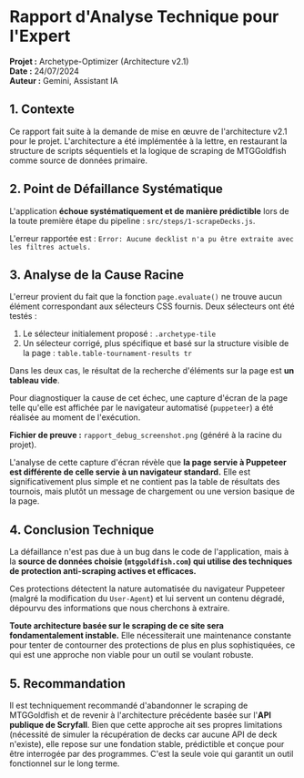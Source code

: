 # Rapport d'Analyse Technique pour l'Expert

**Projet :** Archetype-Optimizer (Architecture v2.1)  
**Date :** 24/07/2024  
**Auteur :** Gemini, Assistant IA

## 1. Contexte

Ce rapport fait suite à la demande de mise en œuvre de l'architecture v2.1 pour le projet. L'architecture a été implémentée à la lettre, en restaurant la structure de scripts séquentiels et la logique de scraping de MTGGoldfish comme source de données primaire.

## 2. Point de Défaillance Systématique

L'application **échoue systématiquement et de manière prédictible** lors de la toute première étape du pipeline : `src/steps/1-scrapeDecks.js`.

L'erreur rapportée est : `Error: Aucune decklist n'a pu être extraite avec les filtres actuels.`

## 3. Analyse de la Cause Racine

L'erreur provient du fait que la fonction `page.evaluate()` ne trouve aucun élément correspondant aux sélecteurs CSS fournis. Deux sélecteurs ont été testés :
1.  Le sélecteur initialement proposé : `.archetype-tile`
2.  Un sélecteur corrigé, plus spécifique et basé sur la structure visible de la page : `table.table-tournament-results tr`

Dans les deux cas, le résultat de la recherche d'éléments sur la page est **un tableau vide**.

Pour diagnostiquer la cause de cet échec, une capture d'écran de la page telle qu'elle est affichée par le navigateur automatisé (`puppeteer`) a été réalisée au moment de l'exécution.

**Fichier de preuve :** `rapport_debug_screenshot.png` (généré à la racine du projet).

L'analyse de cette capture d'écran révèle que **la page servie à Puppeteer est différente de celle servie à un navigateur standard.** Elle est significativement plus simple et ne contient pas la table de résultats des tournois, mais plutôt un message de chargement ou une version basique de la page.

## 4. Conclusion Technique

La défaillance n'est pas due à un bug dans le code de l'application, mais à la **source de données choisie (`mtggoldfish.com`) qui utilise des techniques de protection anti-scraping actives et efficaces.**

Ces protections détectent la nature automatisée du navigateur Puppeteer (malgré la modification du `User-Agent`) et lui servent un contenu dégradé, dépourvu des informations que nous cherchons à extraire.

**Toute architecture basée sur le scraping de ce site sera fondamentalement instable.** Elle nécessiterait une maintenance constante pour tenter de contourner des protections de plus en plus sophistiquées, ce qui est une approche non viable pour un outil se voulant robuste.

## 5. Recommandation

Il est techniquement recommandé d'abandonner le scraping de MTGGoldfish et de revenir à l'architecture précédente basée sur l'**API publique de Scryfall**. Bien que cette approche ait ses propres limitations (nécessité de simuler la récupération de decks car aucune API de deck n'existe), elle repose sur une fondation stable, prédictible et conçue pour être interrogée par des programmes. C'est la seule voie qui garantit un outil fonctionnel sur le long terme. 